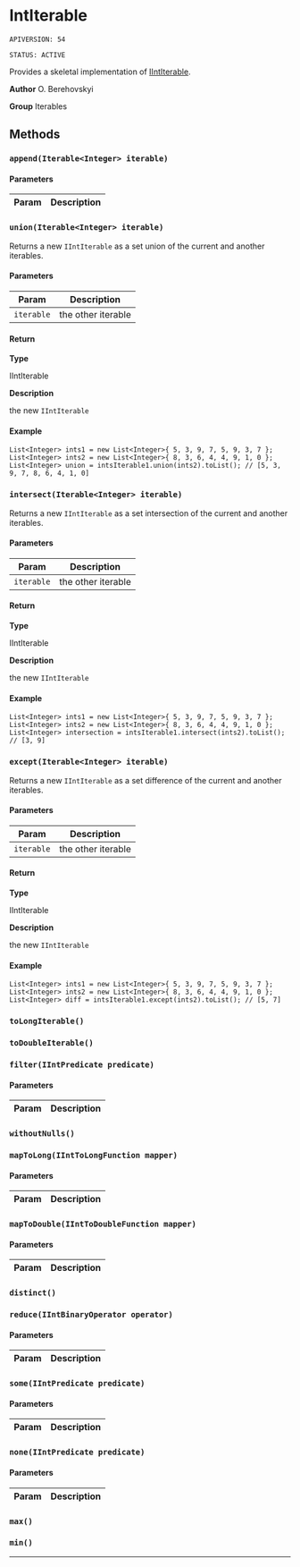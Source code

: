 # IntIterable

`APIVERSION: 54`

`STATUS: ACTIVE`

Provides a skeletal implementation of [IIntIterable](/docs/Iterables/IIntIterable.md).


**Author** O. Berehovskyi


**Group** Iterables

## Methods
### `append(Iterable<Integer> iterable)`
#### Parameters
|Param|Description|
|---|---|

### `union(Iterable<Integer> iterable)`

Returns a new `IIntIterable` as a set union of the current and another iterables.

#### Parameters
|Param|Description|
|---|---|
|`iterable`|the other iterable|

#### Return

**Type**

IIntIterable

**Description**

the new `IIntIterable`

#### Example
```apex
List<Integer> ints1 = new List<Integer>{ 5, 3, 9, 7, 5, 9, 3, 7 };
List<Integer> ints2 = new List<Integer>{ 8, 3, 6, 4, 4, 9, 1, 0 };
List<Integer> union = intsIterable1.union(ints2).toList(); // [5, 3, 9, 7, 8, 6, 4, 1, 0]
```

### `intersect(Iterable<Integer> iterable)`

Returns a new `IIntIterable` as a set intersection of the current and another iterables.

#### Parameters
|Param|Description|
|---|---|
|`iterable`|the other iterable|

#### Return

**Type**

IIntIterable

**Description**

the new `IIntIterable`

#### Example
```apex
List<Integer> ints1 = new List<Integer>{ 5, 3, 9, 7, 5, 9, 3, 7 };
List<Integer> ints2 = new List<Integer>{ 8, 3, 6, 4, 4, 9, 1, 0 };
List<Integer> intersection = intsIterable1.intersect(ints2).toList(); // [3, 9]
```

### `except(Iterable<Integer> iterable)`

Returns a new `IIntIterable` as a set difference of the current and another iterables.

#### Parameters
|Param|Description|
|---|---|
|`iterable`|the other iterable|

#### Return

**Type**

IIntIterable

**Description**

the new `IIntIterable`

#### Example
```apex
List<Integer> ints1 = new List<Integer>{ 5, 3, 9, 7, 5, 9, 3, 7 };
List<Integer> ints2 = new List<Integer>{ 8, 3, 6, 4, 4, 9, 1, 0 };
List<Integer> diff = intsIterable1.except(ints2).toList(); // [5, 7]
```

### `toLongIterable()`
### `toDoubleIterable()`
### `filter(IIntPredicate predicate)`
#### Parameters
|Param|Description|
|---|---|

### `withoutNulls()`
### `mapToLong(IIntToLongFunction mapper)`
#### Parameters
|Param|Description|
|---|---|

### `mapToDouble(IIntToDoubleFunction mapper)`
#### Parameters
|Param|Description|
|---|---|

### `distinct()`
### `reduce(IIntBinaryOperator operator)`
#### Parameters
|Param|Description|
|---|---|

### `some(IIntPredicate predicate)`
#### Parameters
|Param|Description|
|---|---|

### `none(IIntPredicate predicate)`
#### Parameters
|Param|Description|
|---|---|

### `max()`
### `min()`
---

